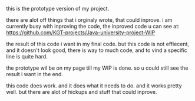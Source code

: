 this is the prototype version of my project.

there are alot off things that i orginaly wrote, that could inprove.
i am currently busy with inproving the code, the inproved code u can see at: https://github.com/KGT-projects/Java-university-project-WIP

the result of this code i want in my final code.
but this code is not effiecent, and it doesn't look good, there is way to much code, and to vind a specific line is quite hard.

the prototype wil be on my page till my WIP is done.
so u could still see the result i want in the end.

this code does work. and it does what it needs to do. and it works pretty well.
but there are alot of hickups and stuff that could inprove.

